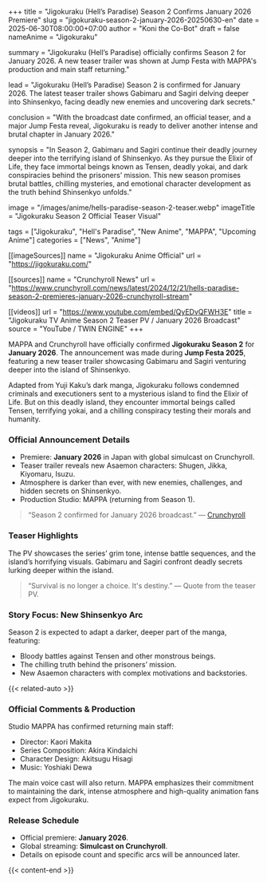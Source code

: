 +++
title = "Jigokuraku (Hell’s Paradise) Season 2 Confirms January 2026 Premiere"
slug = "jigokuraku-season-2-january-2026-20250630-en"
date = 2025-06-30T08:00:00+07:00
author = "Koni the Co-Bot"
draft = false
nameAnime = "Jigokuraku"

summary = "Jigokuraku (Hell’s Paradise) officially confirms Season 2 for January 2026. A new teaser trailer was shown at Jump Festa with MAPPA's production and main staff returning."

lead = "Jigokuraku (Hell’s Paradise) Season 2 is confirmed for January 2026. The latest teaser trailer shows Gabimaru and Sagiri delving deeper into Shinsenkyo, facing deadly new enemies and uncovering dark secrets."

conclusion = "With the broadcast date confirmed, an official teaser, and a major Jump Festa reveal, Jigokuraku is ready to deliver another intense and brutal chapter in January 2026."

synopsis = "In Season 2, Gabimaru and Sagiri continue their deadly journey deeper into the terrifying island of Shinsenkyo. As they pursue the Elixir of Life, they face immortal beings known as Tensen, deadly yokai, and dark conspiracies behind the prisoners’ mission. This new season promises brutal battles, chilling mysteries, and emotional character development as the truth behind Shinsenkyo unfolds."

image = "/images/anime/hells-paradise-season-2-teaser.webp"
imageTitle = "Jigokuraku Season 2 Official Teaser Visual"

tags = ["Jigokuraku", "Hell's Paradise", "New Anime", "MAPPA", "Upcoming Anime"]
categories = ["News", "Anime"]

[[imageSources]]
name = "Jigokuraku Anime Official"
url = "https://jigokuraku.com/"

[[sources]]
name = "Crunchyroll News"
url = "https://www.crunchyroll.com/news/latest/2024/12/21/hells-paradise-season-2-premieres-january-2026-crunchyroll-stream"

[[videos]]
url = "https://www.youtube.com/embed/QyEDvQFWH3E"
title = "Jigokuraku TV Anime Season 2 Teaser PV / January 2026 Broadcast"
source = "YouTube / TWIN ENGINE"
+++

MAPPA and Crunchyroll have officially confirmed **Jigokuraku Season 2** for **January 2026**. The announcement was made during **Jump Festa 2025**, featuring a new teaser trailer showcasing Gabimaru and Sagiri venturing deeper into the island of Shinsenkyo.

Adapted from Yuji Kaku’s dark manga, Jigokuraku follows condemned criminals and executioners sent to a mysterious island to find the Elixir of Life. But on this deadly island, they encounter immortal beings called Tensen, terrifying yokai, and a chilling conspiracy testing their morals and humanity.

### Official Announcement Details
- Premiere: **January 2026** in Japan with global simulcast on Crunchyroll.
- Teaser trailer reveals new Asaemon characters: Shugen, Jikka, Kiyomaru, Isuzu.
- Atmosphere is darker than ever, with new enemies, challenges, and hidden secrets on Shinsenkyo.
- Production Studio: MAPPA (returning from Season 1).

> “Season 2 confirmed for January 2026 broadcast.” — [Crunchyroll](https://www.crunchyroll.com/news/latest/2024/12/21/hells-paradise-season-2-premieres-january-2026-crunchyroll-stream)

### Teaser Highlights
The PV showcases the series’ grim tone, intense battle sequences, and the island’s horrifying visuals. Gabimaru and Sagiri confront deadly secrets lurking deeper within the island.

> “Survival is no longer a choice. It's destiny.” — Quote from the teaser PV.

### Story Focus: New Shinsenkyo Arc
Season 2 is expected to adapt a darker, deeper part of the manga, featuring:
- Bloody battles against Tensen and other monstrous beings.
- The chilling truth behind the prisoners’ mission.
- New Asaemon characters with complex motivations and backstories.

{{< related-auto >}}

### Official Comments & Production
Studio MAPPA has confirmed returning main staff:
- Director: Kaori Makita
- Series Composition: Akira Kindaichi
- Character Design: Akitsugu Hisagi
- Music: Yoshiaki Dewa

The main voice cast will also return. MAPPA emphasizes their commitment to maintaining the dark, intense atmosphere and high-quality animation fans expect from Jigokuraku.

### Release Schedule
- Official premiere: **January 2026**.
- Global streaming: **Simulcast on Crunchyroll**.
- Details on episode count and specific arcs will be announced later.

{{< content-end >}}
